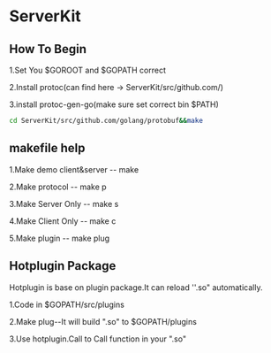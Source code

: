 # ServerKit
## How To Begin
1.Set You $GOROOT and $GOPATH correct

2.Install protoc(can find here -> ServerKit/src/github.com/)

3.install protoc-gen-go(make sure set correct bin $PATH)

```bash
cd ServerKit/src/github.com/golang/protobuf&&make
```
## makefile help
1.Make demo client&server -- make 

2.Make protocol -- make p

3.Make Server Only -- make s

4.Make Client Only -- make c

5.Make plugin -- make plug

## Hotplugin Package

Hotplugin is base on plugin package.It can reload ''.so" automatically.

1.Code in $GOPATH/src/plugins

2.Make plug--It will build ".so" to $GOPATH/plugins

3.Use hotplugin.Call to Call function in your ".so"

